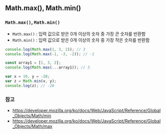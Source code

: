 ## Math.max(), Math.min()

### ```Math.max()```, ```Math.min()```
- ```Math.max()``` : 입력 값으로 받은 0개 이상의 숫자 중 가장 큰 숫자를 반환함
- ```Math.min()``` : 입력 값으로 받은 0개 이상의 숫자 중 가장 작은 숫자를 반환함

```javascript
console.log(Math.max(1, 3, 2)); // 3
console.log(Math.max(-1, -3, -2)); // -1

const array1 = [1, 3, 2];
console.log(Math.max(...array1)); // 3
```
```javascript
var x = 10, y = -20;
var z = Math.min(x, y);
console.log(z); // -20
```
### 참고
- https://developer.mozilla.org/ko/docs/Web/JavaScript/Reference/Global_Objects/Math/min
- https://developer.mozilla.org/ko/docs/Web/JavaScript/Reference/Global_Objects/Math/max
